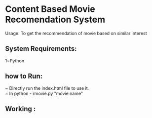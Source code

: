 # Content Based Movie Recomendation System 
Usage: To get the recommendation of movie based on similar interest
## System Requirements:
1~Python

## how to Run:
~ Directly run the index.html file to use it.</br>
~ In python - rmovie.py "movie name"</br>

## Working :

